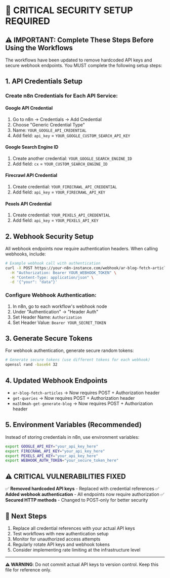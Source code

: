 # 🔐 CRITICAL SECURITY SETUP REQUIRED

## ⚠️ IMPORTANT: Complete These Steps Before Using the Workflows

The workflows have been updated to remove hardcoded API keys and secure webhook endpoints. You MUST complete the following setup steps:

## 1. API Credentials Setup

### Create n8n Credentials for Each API Service:

#### Google API Credential
1. Go to n8n → Credentials → Add Credential
2. Choose "Generic Credential Type" 
3. Name: `YOUR_GOOGLE_API_CREDENTIAL`
4. Add field: `api_key` = `YOUR_GOOGLE_CUSTOM_SEARCH_API_KEY`

#### Google Search Engine ID
1. Create another credential: `YOUR_GOOGLE_SEARCH_ENGINE_ID`  
2. Add field: `cx` = `YOUR_CUSTOM_SEARCH_ENGINE_ID`

#### Firecrawl API Credential
1. Create credential: `YOUR_FIRECRAWL_API_CREDENTIAL`
2. Add field: `api_key` = `YOUR_FIRECRAWL_API_KEY`

#### Pexels API Credential  
1. Create credential: `YOUR_PEXELS_API_CREDENTIAL`
2. Add field: `api_key` = `YOUR_PEXELS_API_KEY`

## 2. Webhook Security Setup

All webhook endpoints now require authentication headers. When calling webhooks, include:

```bash
# Example webhook call with authentication
curl -X POST https://your-n8n-instance.com/webhook/ar-blog-fetch-articles \
  -H "Authorization: Bearer YOUR_WEBHOOK_TOKEN" \
  -H "Content-Type: application/json" \
  -d '{"your": "data"}'
```

### Configure Webhook Authentication:
1. In n8n, go to each workflow's webhook node
2. Under "Authentication" → "Header Auth"
3. Set Header Name: `Authorization`
4. Set Header Value: `Bearer YOUR_SECRET_TOKEN`

## 3. Generate Secure Tokens

For webhook authentication, generate secure random tokens:

```bash
# Generate secure tokens (use different tokens for each webhook)
openssl rand -base64 32
```

## 4. Updated Webhook Endpoints

- `ar-blog-fetch-articles` → Now requires POST + Authorization header
- `get-queries` → Now requires POST + Authorization header  
- `ma3l0mah-get-generate-blog` → Now requires POST + Authorization header

## 5. Environment Variables (Recommended)

Instead of storing credentials in n8n, use environment variables:

```bash
export GOOGLE_API_KEY="your_api_key_here"
export FIRECRAWL_API_KEY="your_api_key_here" 
export PEXELS_API_KEY="your_api_key_here"
export WEBHOOK_AUTH_TOKEN="your_secure_token_here"
```

## ⚠️ CRITICAL VULNERABILITIES FIXED

✅ **Removed hardcoded API keys** - Replaced with credential references
✅ **Added webhook authentication** - All endpoints now require authorization
✅ **Secured HTTP methods** - Changed to POST-only for better security

## 🔄 Next Steps

1. Replace all credential references with your actual API keys
2. Test workflows with new authentication setup
3. Monitor for unauthorized access attempts
4. Regularly rotate API keys and webhook tokens
5. Consider implementing rate limiting at the infrastructure level

---

**⚠️ WARNING**: Do not commit actual API keys to version control. Keep this file for reference only.